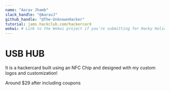 ```yaml
---
name: "Aarav Jhamb"
slack_handle: "@AaravJ"
github_handle: "@The-UnknownHacker"
tutorial: jams.hackclub.com/hackercard
wokwi: # Link to the Wokwi project if you're submitting for Hacky Holidays
---
```


# USB HUB

<!-- Describe your board in 2-3 sentences. What are you making? What will it do? -->

It is a hackercard built using an NFC Chip and designed with my custom logos and customization!
<!-- How much is it going to cost? -->

Around $29 after including coupons
<!-- Tell us a little bit about your design process. What were some challenging things
